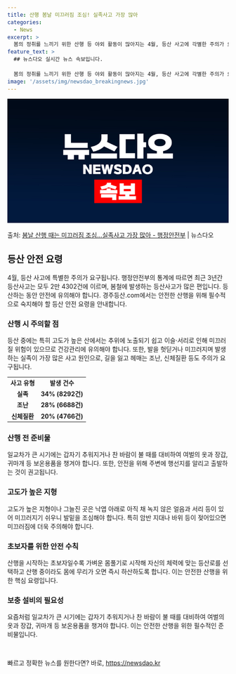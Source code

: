 ```yaml
---
title: 산행 봄날 미끄러짐 조심! 실족사고 가장 많아
categories:
  - News
excerpt: >
  봄의 정취를 느끼기 위한 산행 등 야외 활동이 많아지는 4월, 등산 사고에 각별한 주의가 요구된다. 행정안전…
feature_text: >
  ## 뉴스다오 실시간 뉴스 속보입니다.

  봄의 정취를 느끼기 위한 산행 등 야외 활동이 많아지는 4월, 등산 사고에 각별한 주의가 요구된다. 행정안전…
image: '/assets/img/newsdao_breakingnews.jpg'
---
```


![뉴스다오 속보](/assets/img/newsdao_breakingnews.jpg)

<p>출처: <a href="https://newsdao.kr/3510" rel="dofollow">봄날 산행 때는 미끄러짐 조심…실족사고 가장 많아 - 행정안전부</a> | 뉴스다오</p>

<h2 data-ke-size="size26">등산 안전 요령</h2>
<p data-ke-size="size16">4월, 등산 사고에 특별한 주의가 요구됩니다. 행정안전부의 통계에 따르면 최근 3년간 등산사고는 모두 2만 4302건에 이르며, 봄철에 발생하는 등산사고가 많은 편입니다. 등산하는 동안 안전에 유의해야 합니다. 경주등산.com에서는 안전한 산행을 위해 필수적으로 숙지해야 할 등산 안전 요령을 안내합니다.</p>

<h3>산행 시 주의할 점</h3>
<p data-ke-size="size16">등산 중에는 특히 고도가 높은 산에서는 추위에 노출되기 쉽고 이슬·서리로 인해 미끄러질 위험이 있으므로 건강관리에 유의해야 합니다. 또한, 발을 헛딛거나 미끄러지며 발생하는 실족이 가장 많은 사고 원인으로, 길을 잃고 헤매는 조난, 신체질환 등도 주의가 요구됩니다.</p>
<table>
	<tr>
		<td style="text-align: center; height: 17px;"><b>사고 유형</b></td>
		<td style="text-align: center; height: 17px;"><b>발생 건수</b></td>
	</tr>
	<tr>
		<td style="text-align: center; height: 17px;"><b>실족</b></td>
		<td style="text-align: center; height: 17px;"><b>34% (8292건)</b></td>
	</tr>
	<tr>
		<td style="text-align: center; height: 17px;"><b>조난</b></td>
		<td style="text-align: center; height: 17px;"><b>28% (6688건)</b></td>
	</tr>
	<tr>
		<td style="text-align: center; height: 17px;"><b>신체질환</b></td>
		<td style="text-align: center; height: 17px;"><b>20% (4766건)</b></td>
	</tr>
</table>

<h3>산행 전 준비물</h3>
<p data-ke-size="size16">일교차가 큰 시기에는 갑자기 추워지거나 찬 바람이 불 때를 대비하여 여벌의 옷과 장갑, 귀마개 등 보온용품을 챙겨야 합니다. 또한, 안전을 위해 주변에 행선지를 알리고 출발하는 것이 권고됩니다.</p>

<h3>고도가 높은 지형</h3>
<p data-ke-size="size16">고도가 높은 지형이나 그늘진 곳은 낙엽 아래로 아직 채 녹지 않은 얼음과 서리 등이 있어 미끄러지기 쉬우니 발밑을 조심해야 합니다. 특히 암반 지대나 바위 등이 젖어있으면 미끄러짐에 더욱 주의해야 합니다.</p>

<h3>초보자를 위한 안전 수칙</h3>
<p data-ke-size="size16">산행을 시작하는 초보자일수록 가벼운 몸풀기로 시작해 자신의 체력에 맞는 등산로를 선택하고 산행 중이라도 몸에 무리가 오면 즉시 하산하도록 합니다. 이는 안전한 산행을 위한 핵심 요령입니다.</p>

<h3>보충 설비의 필요성</h3>
<p data-ke-size="size16">요즘처럼 일교차가 큰 시기에는 갑자기 추워지거나 찬 바람이 불 때를 대비하여 여벌의 옷과 장갑, 귀마개 등 보온용품을 챙겨야 합니다. 이는 안전한 산행을 위한 필수적인 준비물입니다.</p>

<p data-ke-size="size16">&nbsp;</p> 

빠르고 정확한 뉴스를 원한다면? 바로, <a href="https://newsdao.kr" rel="dofollow">https://newsdao.kr</a>


